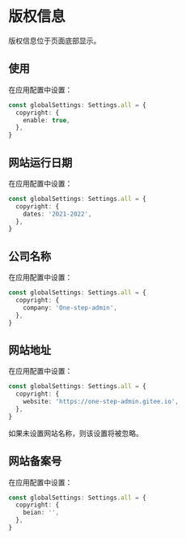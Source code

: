 # 版权信息

版权信息位于页面底部显示。

<ZoomImg src="/copyright.png" />

## 使用

在应用配置中设置：

```ts {2-4}
const globalSettings: Settings.all = {
  copyright: {
    enable: true,
  },
}
```

## 网站运行日期

在应用配置中设置：

```ts {2-4}
const globalSettings: Settings.all = {
  copyright: {
    dates: '2021-2022',
  },
}
```

## 公司名称

在应用配置中设置：

```ts {2-4}
const globalSettings: Settings.all = {
  copyright: {
    company: 'One-step-admin',
  },
}
```

## 网站地址

在应用配置中设置：

```ts {2-4}
const globalSettings: Settings.all = {
  copyright: {
    website: 'https://one-step-admin.gitee.io',
  },
}
```

如果未设置网站名称，则该设置将被忽略。

## 网站备案号

在应用配置中设置：

```ts {2-4}
const globalSettings: Settings.all = {
  copyright: {
    beian: '',
  },
}
```